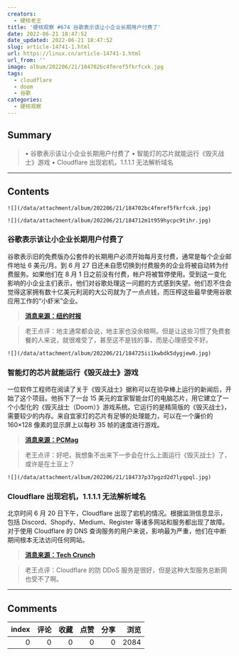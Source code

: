 ```yaml
---
creators:
  - 硬核老王
title: '硬核观察 #674 谷歌表示该让小企业长期用户付费了'
date: 2022-06-21 18:47:52
date_updated: 2022-06-21 18:47:52
slug: article-14741-1.html
url: https://linux.cn/article-14741-1.html
url_from: ''
image: album/202206/21/184702bc4fmref5fkrfcxk.jpg
tags:
  - cloudflare
  - doom
  - 谷歌
categories:
  - 硬核观察
---
```


## Summary

> • 谷歌表示该让小企业长期用户付费了 • 智能灯的芯片就能运行《毁灭战士》游戏 • Cloudflare 出现宕机，1.1.1.1 无法解析域名

***

<!-- more -->

## Contents

`![](/data/attachment/album/202206/21/184702bc4fmref5fkrfcxk.jpg)`

`![](/data/attachment/album/202206/21/184712m1t959hycpc9tihr.jpg)`

### 谷歌表示该让小企业长期用户付费了

谷歌表示旧的免费版办公套件的长期用户必须开始每月支付费，通常是每个企业邮件地址 6 美元/月。到 6 月 27 日还未自愿切换到付费服务的企业将被自动转为付费服务。如果他们在 8 月 1 日之前没有付费，帐户将被暂停使用。受到这一变化影响的小企业主们表示，他们对谷歌处理这一问题的方式感到失望。他们忍不住会觉得这家拥有数十亿美元利润的大公司就为了一点点钱，而压榨这些最早使用谷歌应用工作的“小虾米”企业。

> 
> **[消息来源：纽约时报](https://www.nytimes.com/2022/06/20/technology/google-gsuite-small-business-fee.html)**
> 
> 
> 

> 
> 老王点评：地主通常都会说，地主家也没余粮啊。但是让这些习惯了免费套餐的人来说，就很难受了，甚至这不是钱的事，而是心理感受不好。
> 
> 
> 

`![](/data/attachment/album/202206/21/184725ii1kwbdk5dygjew0.jpg)`

### 智能灯的芯片就能运行《毁灭战士》游戏

一位软件工程师在阅读了关于《毁灭战士》据称可以在验孕棒上运行的新闻后，开始了这个项目。他拆下了一台 15 美元的宜家智能台灯的电脑芯片，用它建立了一个小型化的《毁灭战士（Doom）》游戏系统。它运行的是精简版的《毁灭战士》，需要较少的内存。来自宜家灯的芯片有足够的处理能力，可以在一个廉价的 160×128 像素的显示屏上以每秒 35 帧的速度进行游戏。

> 
> **[消息来源：PCMag](https://uk.pcmag.com/games/133930/you-can-run-doom-on-a-chip-from-a-15-ikea-smart-lamp)**
> 
> 
> 

> 
> 老王点评：好吧，我想象不出来下一步会在什么上面运行《毁灭战士》了，或许是在土豆上？
> 
> 
> 

`![](/data/attachment/album/202206/21/184737p37pgzd2d7lyqpql.jpg)`

### Cloudflare 出现宕机，1.1.1.1 无法解析域名

北京时间 6 月 20 日下午，Cloudflare 出现了宕机的情况。根据监测信息显示，包括 Discord、Shopify、Medium、Register 等诸多网站和服务都出现了故障。对于使用 Cloudflare 的 DNS 查询服务的用户来说，影响最为严重，他们在中断期间根本无法访问任何网站。

> 
> **[消息来源：Tech Crunch](https://techcrunch.com/2022/06/20/cloudflare-outage-knocks-popular-services-offline/)**
> 
> 
> 

> 
> 老王点评：Cloudflare 的防 DDoS 服务是很好，但是这种大型服务总断网也受不了啊。
> 
> 
>

***

## Comments


|   index |   评论 |   收藏 |   点赞 |   分享 |   浏览 |
|--------:|-------:|-------:|-------:|-------:|-------:|
|       0 |      0 |      0 |      0 |      0 |   2084 |
